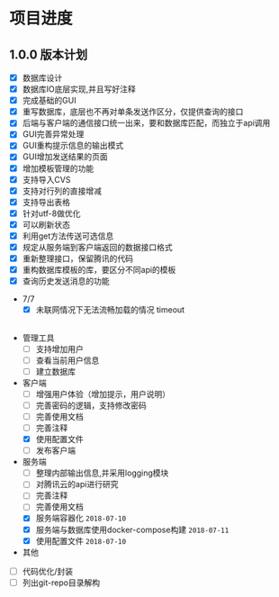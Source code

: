 # 项目进度

<!-- 主板本.功能.bug -->
## 1.0.0 版本计划

- [x] 数据库设计
- [x] 数据库IO底层实现,并且写好注释
- [x] 完成基础的GUI
- [x] 重写数据库，底层也不再对单条发送作区分，仅提供查询的接口
- [x] 后端与客户端的通信接口统一出来，要和数据库匹配，而独立于api调用
- [x] GUI完善异常处理
- [x] GUI重构提示信息的输出模式
- [x] GUI增加发送结果的页面
- [x] 增加模板管理的功能
- [x] 支持导入CVS
- [x] 支持对行列的直接增减
- [x] 支持导出表格
- [x] 针对utf-8做优化
- [x] 可以刷新状态
- [x] 利用get方法传送可选信息
- [x] 规定从服务端到客户端返回的数据接口格式
- [x] 重新整理接口，保留腾讯的代码
- [x] 重构数据库模板的库，要区分不同api的模板
- [x] 查询历史发送消息的功能
- 7/7
  - [x] 未联网情况下无法流畅加载的情况 timeout 

##
- 管理工具
  - [ ] 支持增加用户
  - [ ] 查看当前用户信息
  - [ ] 建立数据库
- 客户端
  - [ ] 增强用户体验（增加提示，用户说明）
  - [ ] 完善密码的逻辑，支持修改密码
  - [ ] 完善使用文档
  - [ ] 完善注释
  - [x] 使用配置文件
  - [ ] 发布客户端
- 服务端
  - [ ] 整理内部输出信息,并采用logging模块
  - [ ] 对腾讯云的api进行研究
  - [ ] 完善注释
  - [ ] 完善使用文档
  - [x] 服务端容器化 `2018-07-10`
  - [x] 服务端与数据库使用docker-compose构建 `2018-07-11`
  - [x] 使用配置文件 `2018-07-10`
- 其他
- [ ] 代码优化/封装
- [ ] 列出git-repo目录解构